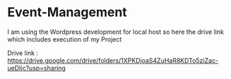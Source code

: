 # Event-Management

I am using the Wordpress development for local host so here the drive link which includes execution of my Project


Drive link : https://drive.google.com/drive/folders/1XPKDjoaS4ZuHaR8KDTo5ziZac-ueDIjc?usp=sharing
